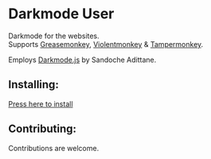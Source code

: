 # Darkmode User
Darkmode for the websites.  
Supports [Greasemonkey](https://www.greasespot.net/), [Violentmonkey](https://violentmonkey.github.io/) & [Tampermonkey](https://www.tampermonkey.net/).

Employs [Darkmode.js](https://github.com/sandoche/Darkmode.js) by Sandoche Adittane. 

## Installing:

[Press here to install](https://greasyfork.org/scripts/421332-darkmode-user/code/Darkmode%20User.user.js)

## Contributing:

Contributions are welcome.
